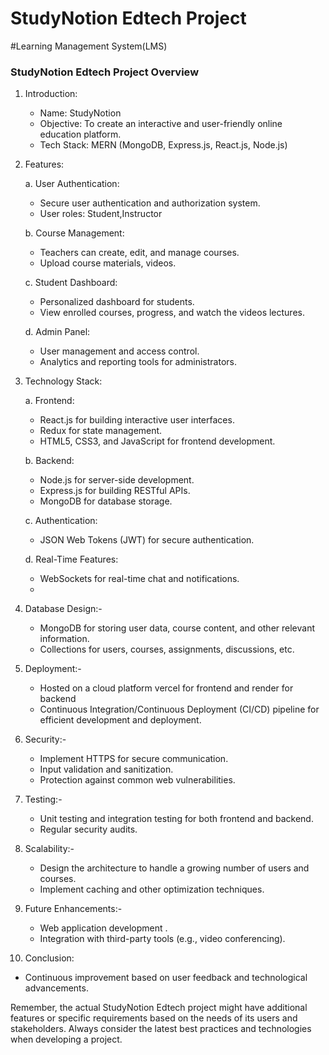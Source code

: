 # StudyNotion Edtech Project
#Learning Management System(LMS)
### StudyNotion Edtech Project Overview

1. Introduction:
   - Name: StudyNotion 
   - Objective: To create an interactive and user-friendly online education platform.
   - Tech Stack: MERN (MongoDB, Express.js, React.js, Node.js)

2. Features:

   a. User Authentication:
   - Secure user authentication and authorization system.
   - User roles: Student,Instructor
   
   b. Course Management:
   - Teachers can create, edit, and manage courses.
   - Upload course materials, videos.

   c. Student Dashboard:
   - Personalized dashboard for students.
   - View enrolled courses, progress, and watch the videos lectures.

   d. Admin Panel:
   - User management and access control.
   - Analytics and reporting tools for administrators.

3. Technology Stack:



   a. Frontend:
   - React.js for building interactive user interfaces.
   - Redux for state management.
   - HTML5, CSS3, and JavaScript for frontend development.

   b. Backend:
   - Node.js for server-side development.
   - Express.js for building RESTful APIs.
   - MongoDB for database storage.

   c. Authentication:
   - JSON Web Tokens (JWT) for secure authentication.

   d. Real-Time Features:
   - WebSockets for real-time chat and notifications.
   - 
4. Database Design:-
   - MongoDB for storing user data, course content, and other relevant information.
   - Collections for users, courses, assignments, discussions, etc.

5. Deployment:-
   - Hosted on a cloud platform vercel for frontend and render for backend
   - Continuous Integration/Continuous Deployment (CI/CD) pipeline for efficient development and deployment.

6. Security:-
   - Implement HTTPS for secure communication.
   - Input validation and sanitization.
   - Protection against common web vulnerabilities.

7. Testing:-
   - Unit testing and integration testing for both frontend and backend.
   - Regular security audits.

8. Scalability:-
   - Design the architecture to handle a growing number of users and courses.
   - Implement caching and other optimization techniques.

9. Future Enhancements:-
   - Web application development .
   - Integration with third-party tools (e.g., video conferencing).

10. Conclusion:
   - Continuous improvement based on user feedback and technological advancements.

Remember, the actual StudyNotion Edtech project might have additional features or specific requirements based on the needs of its users and stakeholders. Always consider the latest best practices and technologies when developing a project.
